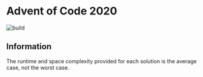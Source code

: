 # Advent of Code 2020

![build](https://github.com/cntkillme/AoC2020/workflows/build/badge.svg)

## Information
The runtime and space complexity provided for each solution is the average case, not the worst case.
